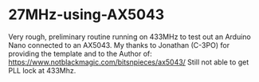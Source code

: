 # 27MHz-using-AX5043
Very rough, preliminary routine running on 433MHz to test out an Arduino Nano connected to an AX5043. My thanks to Jonathan (C-3PO) for providing the template and to the Author of:
https://www.notblackmagic.com/bitsnpieces/ax5043/
Still not able to get PLL lock at 433Mhz.
